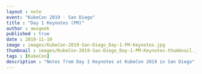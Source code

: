```yaml
---
layout : note
event: "KubeCon 2019 - San Diego"
title : "Day 1 Keynotes (PM)"
author : awsgeek
published : true
date : 2019-11-19
image : images/KubeCon-2019-San-Diego_Day-1-PM-Keynotes.jpg
thumbnail : images/KubeCon-2019-San-Diego_Day-1-PM-Keynotes-thumbnail.jpg
tags : [KubeCon]
description : "Notes from Day 1 Keynotes at KubeCon 2019 in San Diego"
---
```

